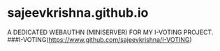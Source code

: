 # sajeevkrishna.github.io
A DEDICATED WEBAUTHN (MINISERVER) FOR MY I-VOTING PROJECT.
###I-VOTING(https://www.github.com/sajeevkrishna/I-VOTING)
